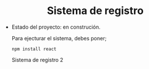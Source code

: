 <h1 align="center"> Sistema de registro </h1>

- Estado del proyecto: en construción.

  Para ejecturar el sistema, debes poner;

  ```npm install react```

  Sistema de registro 2
